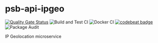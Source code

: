 # psb-api-ipgeo

[![Quality Gate Status](https://sonarcloud.io/api/project_badges/measure?project=myrotvorets_psb-api-ipgeo&metric=alert_status)](https://sonarcloud.io/dashboard?id=myrotvorets_psb-api-ipgeo)
![Build and Test CI](https://github.com/myrotvorets/psb-api-ipgeo/workflows/Build%20and%20Test%20CI/badge.svg)
![Docker CI](https://github.com/myrotvorets/psb-api-ipgeo/workflows/Docker%20CI/badge.svg)
[![codebeat badge](https://codebeat.co/badges/b568af7d-80a2-493a-bfb7-c72c84840807)](https://codebeat.co/projects/github-com-myrotvorets-psb-api-ipgeo-master)
![Package Audit](https://github.com/myrotvorets/psb-api-ipgeo/workflows/Package%20Audit/badge.svg)

IP Geolocation microservice
